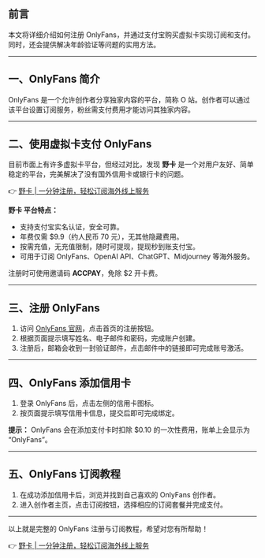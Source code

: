 ## 前言

本文将详细介绍如何注册 OnlyFans，并通过支付宝购买虚拟卡实现订阅和支付。同时，还会提供解决年龄验证等问题的实用方法。

---

## 一、OnlyFans 简介

OnlyFans 是一个允许创作者分享独家内容的平台，简称 O 站。创作者可以通过该平台设置订阅服务，粉丝需支付费用才能访问其独家内容。

---

## 二、使用虚拟卡支付 OnlyFans

目前市面上有许多虚拟卡平台，但经过对比，发现 **野卡** 是一个对用户友好、简单稳定的平台，完美解决了没有国外信用卡或银行卡的问题。

👉 [野卡 | 一分钟注册，轻松订阅海外线上服务](https://bit.ly/bewildcard)

**野卡 平台特点：**
- 支持支付宝实名认证，安全可靠。
- 年费仅需 $9.9（约人民币 70 元），无其他隐藏费用。
- 按需充值，无充值限制，随时可提现，提现秒到账支付宝。
- 可用于订阅 OnlyFans、OpenAI API、ChatGPT、Midjourney 等海外服务。

注册时可使用邀请码 **ACCPAY**，免除 $2 开卡费。

---

## 三、注册 OnlyFans

1. 访问 [OnlyFans 官网](https://onlyfans.com/)，点击首页的注册按钮。
2. 根据页面提示填写姓名、电子邮件和密码，完成账户创建。
3. 注册后，邮箱会收到一封验证邮件，点击邮件中的链接即可完成账号激活。

---

## 四、OnlyFans 添加信用卡

1. 登录 OnlyFans 后，点击左侧的信用卡图标。
2. 按页面提示填写信用卡信息，提交后即可完成绑定。

**提示：** OnlyFans 会在添加支付卡时扣除 $0.10 的一次性费用，账单上会显示为 “OnlyFans”。

---

## 五、OnlyFans 订阅教程

1. 在成功添加信用卡后，浏览并找到自己喜欢的 OnlyFans 创作者。
2. 进入创作者主页，点击订阅按钮，选择相应的订阅套餐并完成支付。

---

以上就是完整的 OnlyFans 注册与订阅教程，希望对您有所帮助！

👉 [野卡 | 一分钟注册，轻松订阅海外线上服务](https://bit.ly/bewildcard)
